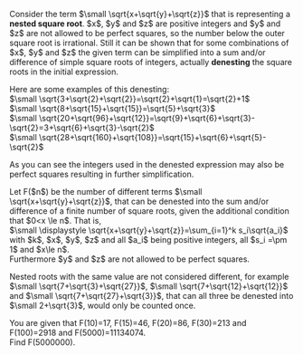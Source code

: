 <p>Consider the term $\small \sqrt{x+\sqrt{y}+\sqrt{z}}$ that is representing a <b>nested square root</b>. $x$, $y$ and $z$ are positive integers and $y$ and $z$ are not allowed to be perfect squares, so the number below the outer square root is irrational. Still it can be shown that for some combinations of $x$, $y$ and $z$ the given term can be simplified into a sum and/or difference of simple square roots of integers, actually <b>denesting</b> the square roots in the initial expression. </p>

<p>Here are some examples of this denesting:<br />
$\small \sqrt{3+\sqrt{2}+\sqrt{2}}=\sqrt{2}+\sqrt{1}=\sqrt{2}+1$<br />
$\small \sqrt{8+\sqrt{15}+\sqrt{15}}=\sqrt{5}+\sqrt{3}$<br />
$\small \sqrt{20+\sqrt{96}+\sqrt{12}}=\sqrt{9}+\sqrt{6}+\sqrt{3}-\sqrt{2}=3+\sqrt{6}+\sqrt{3}-\sqrt{2}$<br />
$\small \sqrt{28+\sqrt{160}+\sqrt{108}}=\sqrt{15}+\sqrt{6}+\sqrt{5}-\sqrt{2}$</p>
<p>As you can see the integers used in the denested expression may also be perfect squares resulting in further simplification.</p>

<p>Let F($n$) be the number of different terms $\small \sqrt{x+\sqrt{y}+\sqrt{z}}$, that can be denested into the sum and/or difference of a finite number of square roots, given the additional condition that $0&lt;x \le n$. That is,<br />
$\small \displaystyle \sqrt{x+\sqrt{y}+\sqrt{z}}=\sum_{i=1}^k s_i\sqrt{a_i}$<br />
with $k$, $x$, $y$, $z$ and all $a_i$ being positive integers, all $s_i =\pm 1$ and $x\le n$.<br /> Furthermore $y$ and $z$  are not allowed to be perfect squares.</p>

<p>Nested roots with the same value are not considered different, for example $\small \sqrt{7+\sqrt{3}+\sqrt{27}}$, $\small \sqrt{7+\sqrt{12}+\sqrt{12}}$ and $\small \sqrt{7+\sqrt{27}+\sqrt{3}}$, that can all three be denested into $\small 2+\sqrt{3}$, would only be counted once.</p>

<p>You are given that F(10)=17, F(15)=46, F(20)=86, F(30)=213 and F(100)=2918 and F(5000)=11134074.<br />
Find F(5000000).</p>
